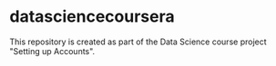 # datasciencecoursera
This repository is created as part of the Data Science course project "Setting up Accounts".
